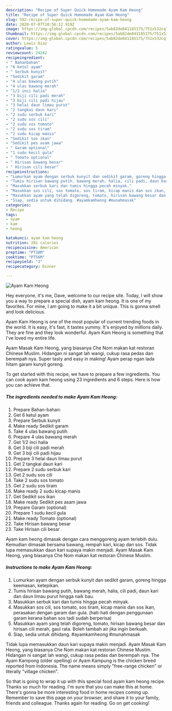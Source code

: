 ```yaml
---
description: "Recipe of Super Quick Homemade Ayam Kam Heong"
title: "Recipe of Super Quick Homemade Ayam Kam Heong"
slug: 592-recipe-of-super-quick-homemade-ayam-kam-heong
date: 2020-07-07T10:56:12.919Z
image: https://img-global.cpcdn.com/recipes/5ab82de841185175/751x532cq70/ayam-kam-heong-resipi-foto-utama.jpg
thumbnail: https://img-global.cpcdn.com/recipes/5ab82de841185175/751x532cq70/ayam-kam-heong-resipi-foto-utama.jpg
cover: https://img-global.cpcdn.com/recipes/5ab82de841185175/751x532cq70/ayam-kam-heong-resipi-foto-utama.jpg
author: Lewis Diaz
ratingvalue: 5
reviewcount: 24242
recipeingredient:
- " Bahanbahan"
- "6 ketul ayam"
- " Serbuk kunyit"
- "Sedikit garam"
- "4 ulas bawang putih"
- "4 ulas bawang merah"
- "1/2 inci halia"
- "3 biji cili padi merah"
- "3 biji cili padi hijau"
- "3 helai daun limau purut"
- "2 tangkai daun kari"
- "2 sudu serbuk kari"
- "2 sudu sos cili"
- "2 sudu sos tomato"
- "2 sudu sos tiram"
- "2 sudu kicap manis"
- "Sedikit sos ikan"
- "Sedikit pes asam jawa"
- " Garam optional"
- "1 sudu kecil gula"
- " Tomato optional"
- " Hirisan bawang besar"
- " Hirisan cili besar"
recipeinstructions:
- "Lumurkan ayam dengan serbuk kunyit dan sedikit garam, goreng hingga keemasan, ketepikan."
- "Tumis hirisan bawang putih, bawang merah, halia, cili padi, daun kari dan daun limau purut hingga naik bau."
- "Masukkan serbuk kari dan tumis hingga pecah minyak."
- "Masukkan sos cili, sos tomato, sos tiram, kicap manis dan sos ikan, perasakan dengan garam dan gula. (hati-hati dengan penggunaan garam kerana bahan sos tadi sudah berperisa)"
- "Masukkan ayam yang telah digoreng, tomato, hirisan bawang besar dan hirisan cili merah, gaul rata. Boleh tambah air jika ingin berkuah."
- "Siap, sedia untuk dihidang. #ayamkamheong #munahmasak"
categories:
- Recipe
tags:
- ayam
- kam
- heong

katakunci: ayam kam heong 
nutrition: 281 calories
recipecuisine: American
preptime: "PT38M"
cooktime: "PT56M"
recipeyield: "3"
recipecategory: Dinner

---
```



![Ayam Kam Heong](https://img-global.cpcdn.com/recipes/5ab82de841185175/751x532cq70/ayam-kam-heong-resipi-foto-utama.jpg)

Hey everyone, it's me, Dave, welcome to our recipe site. Today, I will show you a way to prepare a special dish, ayam kam heong. It is one of my favorites. For mine, I am going to make it a bit unique. This is gonna smell and look delicious.

Ayam Kam Heong is one of the most popular of current trending foods in the world. It is easy, it's fast, it tastes yummy. It's enjoyed by millions daily. They are fine and they look wonderful. Ayam Kam Heong is something that I've loved my entire life.

Ayam Masak Kam Heong, yang biasanya Che Nom makan kat restoran Chinese Muslim. Hidangan ni sangat lah wangi, cukup rasa pedas dan berempah nya. Super tasty and easy in making! Ayam perap ngan lada hitam garam kunyit goreng.


To get started with this recipe, we have to prepare a few ingredients. You can cook ayam kam heong using 23 ingredients and 6 steps. Here is how you can achieve that.

<!--inarticleads1-->

##### The ingredients needed to make Ayam Kam Heong:

1. Prepare  Bahan-bahan:
1. Get 6 ketul ayam
1. Prepare  Serbuk kunyit
1. Make ready Sedikit garam
1. Take 4 ulas bawang putih
1. Prepare 4 ulas bawang merah
1. Get 1/2 inci halia
1. Get 3 biji cili padi merah
1. Get 3 biji cili padi hijau
1. Prepare 3 helai daun limau purut
1. Get 2 tangkai daun kari
1. Prepare 2 sudu serbuk kari
1. Get 2 sudu sos cili
1. Take 2 sudu sos tomato
1. Get 2 sudu sos tiram
1. Make ready 2 sudu kicap manis
1. Get Sedikit sos ikan
1. Make ready Sedikit pes asam jawa
1. Prepare  Garam (optional)
1. Prepare 1 sudu kecil gula
1. Make ready  Tomato (optional)
1. Take  Hirisan bawang besar
1. Take  Hirisan cili besar


Ayam kam heong dimasak dengan cara menggoreng ayam terlebih dulu. Kemudian dimasak bersama bawang, rempah kari, kicap dan sos. Tidak lupa memasukkan daun kari supaya makin menjadi. Ayam Masak Kam Heong, yang biasanya Che Nom makan kat restoran Chinese Muslim. 

<!--inarticleads2-->

##### Instructions to make Ayam Kam Heong:

1. Lumurkan ayam dengan serbuk kunyit dan sedikit garam, goreng hingga keemasan, ketepikan.
1. Tumis hirisan bawang putih, bawang merah, halia, cili padi, daun kari dan daun limau purut hingga naik bau.
1. Masukkan serbuk kari dan tumis hingga pecah minyak.
1. Masukkan sos cili, sos tomato, sos tiram, kicap manis dan sos ikan, perasakan dengan garam dan gula. (hati-hati dengan penggunaan garam kerana bahan sos tadi sudah berperisa)
1. Masukkan ayam yang telah digoreng, tomato, hirisan bawang besar dan hirisan cili merah, gaul rata. Boleh tambah air jika ingin berkuah.
1. Siap, sedia untuk dihidang. #ayamkamheong #munahmasak


Tidak lupa memasukkan daun kari supaya makin menjadi. Ayam Masak Kam Heong, yang biasanya Che Nom makan kat restoran Chinese Muslim. Hidangan ni sangat lah wangi, cukup rasa pedas dan berempah nya. The Ayam Kampong (older spelling) or Ayam Kampung is the chicken breed reported from Indonesia. The name means simply &#34;free-range chicken&#34; or literally &#34;village chicken&#34;. 

So that is going to wrap it up with this special food ayam kam heong recipe. Thanks so much for reading. I'm sure that you can make this at home. There's gonna be more interesting food in home recipes coming up. Remember to save this page on your browser, and share it to your family, friends and colleague. Thanks again for reading. Go on get cooking!
